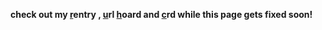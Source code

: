 **check out my [r](https://rentry.co/humanekite)entry , [u](https://rentry.co/bunhoards)rl [h](https://listography.com/tomsimons)oard and [c](https://drstrange.crd.co/)rd while this page gets fixed soon!**
